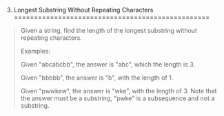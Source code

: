 3. Longest Substring Without Repeating Characters
=================================================

> Given a string, find the length of the longest substring without repeating characters.
> 
> Examples:
> 
> Given "abcabcbb", the answer is "abc", which the length is 3.
> 
> Given "bbbbb", the answer is "b", with the length of 1.
> 
> Given "pwwkew", the answer is "wke", with the length of 3. Note that the answer must be a substring, "pwke" is a subsequence and not a substring.
